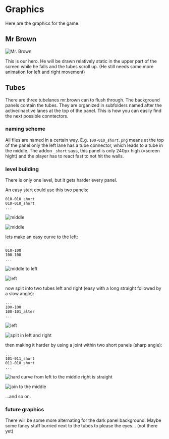 # Graphics

Here are the graphics for the game.

## Mr Brown

![Mr. Brown](https://github.com/flipdot/shit/blob/master/res/mr_brown.gif)

This is our hero. He will be drawn relatively static in the upper part of the screen while he falls and the tubes scroll up. (He still needs some more animation for left and right movement)

## Tubes

There are three tubelanes mr.brown can to flush through. The background panels contain the tubes. They are organized in subfolders named after the active/inactive lanes at the top of the panel. This is how you can easily find the next possible conntectors.

### naming scheme
All files are named in a certain way. E.g. `100-010_short.png` means at the top of the panel only the left lane has a tube connector, which leads to a tube in the middle. The addon `_short` says, this panel is only 240px high (=screen hight) and the player has to react fast to not hit the walls.

### level building
There is only one level, but it gets harder every panel. 

An easy start could use this two panels:

````
010-010_short
010-010_short
...
````
![middle](https://github.com/flipdot/shit/blob/master/res/010/010-010_short.png)

![middle](https://github.com/flipdot/shit/blob/master/res/010/010-010_short.png)

lets make an easy curve to the left:

````
...
010-100
100-100
...
````

![middle to left](https://github.com/flipdot/shit/blob/master/res/010/010-100.png)

![left](https://github.com/flipdot/shit/blob/master/res/100/100-100.png)

now split into two tubes left and right (easy with a long straight followed by a slow angle):

````
...
100-100
100-101_alter
...
````

![left](https://github.com/flipdot/shit/blob/master/res/100/100-100.png)

![split in left and right](https://github.com/flipdot/shit/blob/master/res/100/100-101_alter.png)

then making it harder by using a joint within two short panels (sharp angle):

````
...
101-011_short
011-010_short
...
````

![hard curve from left to the middle right is straight](https://github.com/flipdot/shit/blob/master/res/101/101-011_short.png)

![join to the middle](https://github.com/flipdot/shit/blob/master/res/011/011-010_short.png)

...and so on.


### future graphics

There will be some more alternating for the dark panel background. Maybe some fancy stuff burried next to the tubes to please the eyes... (not there yet)
